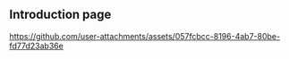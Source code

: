 ## Introduction page



https://github.com/user-attachments/assets/057fcbcc-8196-4ab7-80be-fd77d23ab36e

